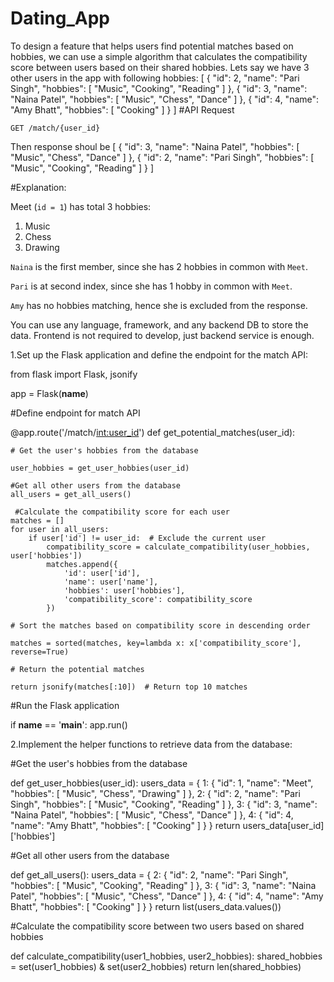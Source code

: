 # Dating_App
To design a feature that helps users find potential matches based on hobbies, we can use a simple algorithm that calculates the compatibility score between users based on their shared hobbies.
Lets say we have 3 other users in the app with following hobbies:
[
  {
    "id": 2,
    "name": "Pari Singh",
    "hobbies": [
      "Music",
      "Cooking",
      "Reading"
    ]
  },
  {
    "id": 3,
    "name": "Naina Patel",
    "hobbies": [
      "Music",
      "Chess",
      "Dance"
    ]
  },
{
    "id": 4,
    "name": "Amy Bhatt",
    "hobbies": [
      "Cooking"
    ]
  }
]
 #API Request


`GET /match/{user_id}`

Then response shoul be
[
  {
    "id": 3,
    "name": "Naina Patel",
    "hobbies": [
      "Music",
      "Chess",
      "Dance"
    ]
  },
  {
    "id": 2,
    "name": "Pari Singh",
    "hobbies": [
      "Music",
      "Cooking",
      "Reading"
    ]
  }
]

#Explanation:

Meet (`id = 1`) has total 3 hobbies:

1. Music
2. Chess
3. Drawing

`Naina` is the first member, since she has 2 hobbies in common with `Meet`.

`Pari` is at second index, since she has 1 hobby in common with `Meet`.

`Amy` has no hobbies matching, hence she is excluded from the response.

You can use any language, framework, and any backend DB to store the data. Frontend is not required to develop, just backend service is enough.

1.Set up the Flask application and define the endpoint for the match API:

from flask import Flask, jsonify

app = Flask(__name__)

#Define endpoint for match API

@app.route('/match/<int:user_id>')
def get_potential_matches(user_id):

    # Get the user's hobbies from the database
    
    user_hobbies = get_user_hobbies(user_id)
    
    #Get all other users from the database
    all_users = get_all_users()
    
     #Calculate the compatibility score for each user
    matches = []
    for user in all_users:
        if user['id'] != user_id:  # Exclude the current user
            compatibility_score = calculate_compatibility(user_hobbies, user['hobbies'])
            matches.append({
                'id': user['id'],
                'name': user['name'],
                'hobbies': user['hobbies'],
                'compatibility_score': compatibility_score
            })
    
    # Sort the matches based on compatibility score in descending order
    
    matches = sorted(matches, key=lambda x: x['compatibility_score'], reverse=True)
    
    # Return the potential matches
    
    return jsonify(matches[:10])  # Return top 10 matches

#Run the Flask application

if __name__ == '__main__':
    app.run()

2.Implement the helper functions to retrieve data from the database:


#Get the user's hobbies from the database

def get_user_hobbies(user_id):
    users_data = {
        1: {
            "id": 1,
            "name": "Meet",
            "hobbies": [
                "Music",
                "Chess",
                "Drawing"
            ]
        },
        2: {
            "id": 2,
            "name": "Pari Singh",
            "hobbies": [
                "Music",
                "Cooking",
                "Reading"
            ]
        },
        3: {
            "id": 3,
            "name": "Naina Patel",
            "hobbies": [
                "Music",
                "Chess",
                "Dance"
            ]
        },
        4: {
            "id": 4,
            "name": "Amy Bhatt",
            "hobbies": [
                "Cooking"
            ]
        }
    }
    return users_data[user_id]['hobbies']

#Get all other users from the database

def get_all_users():
    users_data = {
        2: {
            "id": 2,
            "name": "Pari Singh",
            "hobbies": [
                "Music",
                "Cooking",
                "Reading"
            ]
        },
        3: {
            "id": 3,
            "name": "Naina Patel",
            "hobbies": [
                "Music",
                "Chess",
                "Dance"
            ]
        },
        4: {
            "id": 4,
            "name": "Amy Bhatt",
            "hobbies": [
                "Cooking"
            ]
        }
    }
    return list(users_data.values())

#Calculate the compatibility score between two users based on shared hobbies

def calculate_compatibility(user1_hobbies, user2_hobbies):
    shared_hobbies = set(user1_hobbies) & set(user2_hobbies)
    return len(shared_hobbies)




